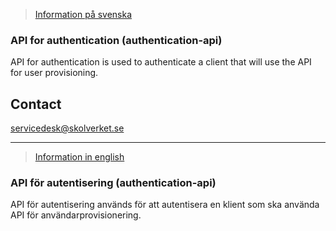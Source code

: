 >[Information på svenska](#dnp-anv%C3%A4ndarhantering)

### API for authentication (authentication-api)
API for authentication is used to authenticate a client that will use the API for user provisioning.

## Contact
servicedesk@skolverket.se
___
>[Information in english](#dnp-user-management)

### API för autentisering (authentication-api)
API för autentisering används för att autentisera en klient som ska använda API för användarprovisionering.

